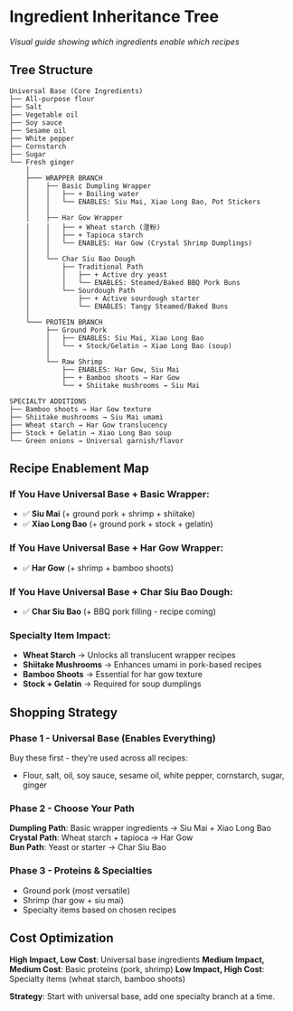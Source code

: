# Ingredient Inheritance Tree

*Visual guide showing which ingredients enable which recipes*

## Tree Structure

```
Universal Base (Core Ingredients)
├── All-purpose flour
├── Salt  
├── Vegetable oil
├── Soy sauce
├── Sesame oil
├── White pepper
├── Cornstarch
├── Sugar
└── Fresh ginger
    │
    ├─── WRAPPER BRANCH
    │    ├── Basic Dumpling Wrapper
    │    │   ├── + Boiling water
    │    │   └── ENABLES: Siu Mai, Xiao Long Bao, Pot Stickers
    │    │
    │    ├── Har Gow Wrapper  
    │    │   ├── + Wheat starch (澄粉)
    │    │   ├── + Tapioca starch
    │    │   └── ENABLES: Har Gow (Crystal Shrimp Dumplings)
    │    │
    │    └── Char Siu Bao Dough
    │        ├── Traditional Path
    │        │   ├── + Active dry yeast
    │        │   └── ENABLES: Steamed/Baked BBQ Pork Buns
    │        └── Sourdough Path
    │            ├── + Active sourdough starter
    │            └── ENABLES: Tangy Steamed/Baked Buns
    │
    └─── PROTEIN BRANCH
         ├── Ground Pork
         │   ├── ENABLES: Siu Mai, Xiao Long Bao
         │   └── + Stock/Gelatin → Xiao Long Bao (soup)
         │
         └── Raw Shrimp
             ├── ENABLES: Har Gow, Siu Mai
             ├── + Bamboo shoots → Har Gow
             └── + Shiitake mushrooms → Siu Mai

SPECIALTY ADDITIONS
├── Bamboo shoots → Har Gow texture
├── Shiitake mushrooms → Siu Mai umami  
├── Wheat starch → Har Gow translucency
├── Stock + Gelatin → Xiao Long Bao soup
└── Green onions → Universal garnish/flavor
```

## Recipe Enablement Map

### If You Have Universal Base + Basic Wrapper:
- ✅ **Siu Mai** (+ ground pork + shrimp + shiitake)
- ✅ **Xiao Long Bao** (+ ground pork + stock + gelatin)

### If You Have Universal Base + Har Gow Wrapper:
- ✅ **Har Gow** (+ shrimp + bamboo shoots)

### If You Have Universal Base + Char Siu Bao Dough:
- ✅ **Char Siu Bao** (+ BBQ pork filling - recipe coming)

### Specialty Item Impact:
- **Wheat Starch** → Unlocks all translucent wrapper recipes
- **Shiitake Mushrooms** → Enhances umami in pork-based recipes  
- **Bamboo Shoots** → Essential for har gow texture
- **Stock + Gelatin** → Required for soup dumplings

## Shopping Strategy

### Phase 1 - Universal Base (Enables Everything)
Buy these first - they're used across all recipes:
- Flour, salt, oil, soy sauce, sesame oil, white pepper, cornstarch, sugar, ginger

### Phase 2 - Choose Your Path
**Dumpling Path**: Basic wrapper ingredients → Siu Mai + Xiao Long Bao
**Crystal Path**: Wheat starch + tapioca → Har Gow  
**Bun Path**: Yeast or starter → Char Siu Bao

### Phase 3 - Proteins & Specialties
- Ground pork (most versatile)
- Shrimp (har gow + siu mai)
- Specialty items based on chosen recipes

## Cost Optimization

**High Impact, Low Cost**: Universal base ingredients
**Medium Impact, Medium Cost**: Basic proteins (pork, shrimp)
**Low Impact, High Cost**: Specialty items (wheat starch, bamboo shoots)

**Strategy**: Start with universal base, add one specialty branch at a time.

